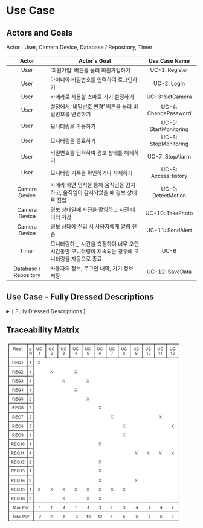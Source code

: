 # Use Case

## Actors and Goals
Actor : User, Camera Device, Database / Repository, Timer

Actor | Actor's Goal | Use Case Name
:----:|--------------|:------------:
User | ‘회원가입’ 버튼을 눌러 회원가입하기 | UC-1: Register
User | 아이디와 비밀번호를 입력하여 로그인하기 | UC-2: Login
User | 카메라로 사용할 스마트 기기 설정하기 | UC-3: SetCamera
User | 설정에서 ‘비밀번호 변경’ 버튼을 눌러 비밀번호를 변경하기 | UC-4: ChangePassword
User | 모니터링을 가동하기 | UC-5: StartMonitoring
User | 모니터링을 종료하기 | UC-6: StopMonitoring
User | 비밀번호를 입력하여 경보 상태를 해제하기 | UC-7: StopAlarm
User | 모니터링 기록을 확인하거나 삭제하기 | UC-8: AccessHistory 
Camera Device | 카메라 화면 인식을 통해 움직임을 감지하고, 움직임이 감지되었을 때 경보 상태로 진입 | UC-9: DetectMotion
Camera Device | 경보 상태일때 사진을 촬영하고 사진 데이터 저장 | UC-10: TakePhoto
Camera Device | 경보 상태에 진입 시 사용자에게 알림 전송 | UC-11: SendAlert
Timer | 모니터링하는 시간을 측정하여 너무 오랜 시간동안 모니터링이 지속되는 경우에 모니터링을 자동으로 종료 | UC-6
Database / Repository | 사용자의 정보, 로그인 내역, 기기 정보 저장 | UC-12: SaveData

## Use Case - Fully Dressed Descriptions
<details>
  <summary> [ Fully Dressed Descriptions ] </summary>

  <details>
  <summary>Use Case 1: Register</summary>

  ![image](image/UC-2.png)
  </details>

  <details>
  <summary>Use Case 2: Login</summary>

  ![image](image/UC-2.png)
  </details>

  <details>
  <summary>Use Case 3: SetCamera</summary>

  ![image](image/UC-3.png)
  </details>

  <details>
  <summary>Use Case 4: ChangePassword</summary>

  ![image](image/UC-4.png)
  </details>

  <details>
  <summary>Use Case 5: StartMonitoring</summary>

  ![image](image/UC-5.png)
  </details>

  <details>
  <summary>Use Case 6: StopMonitoring</summary>

  ![image](image/UC-6.png)
  </details>

  <details>
  <summary>Use Case 7: StopAlarm</summary>

  ![image](image/UC-7.png)
  </details>

  <details>
  <summary>Use Case 8: AccessHistory</summary>

  ![image](image/UC-8.png)
  </details>

  <details>
  <summary>Use Case 9: DetectMotion</summary>

  ![image](image/UC-9.png)
  </details>

  <details>
  <summary>Use Case 10: TakePhoto</summary>

  ![image](image/UC-10.png)
  </details>

  <details>
  <summary>Use Case 11: SendAlert</summary>

  ![image](image/UC-11.png)
  </details>

  <details>
  <summary>Use Case 12: SaveData</summary>

  ![image](image/UC-12.png)
  </details>

</details>

## Traceability Matrix
![image](image/TraceabilityMatrix.png)
